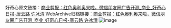 好奇心原文链接：[商业剪报：红色奥利奥来啦，微信朋友圈广告开测_商业_好奇心日报-唐云路 许冰清](https://www.qdaily.com/articles/5423.html)
WebArchive归档链接：[商业剪报：红色奥利奥来啦，微信朋友圈广告开测_商业_好奇心日报-唐云路 许冰清](http://web.archive.org/web/20171114164653/http://www.qdaily.com/articles/5423.html)
![image](http://ww3.sinaimg.cn/large/007d5XDply1g3wygapbwoj30u055q1ky)